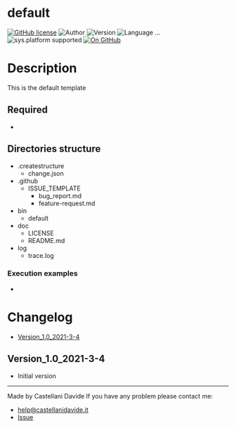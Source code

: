 # default
[![GitHub license](https://img.shields.io/badge/license-GNU-green?style=flat)](https://github.com/CastellaniDavide/default-template/blob/master/LICENSE) ![Author](https://img.shields.io/badge/author-Castellani%20Davide-green?style=flat) ![Version](https://img.shields.io/badge/version-v1.0-blue?style=flat) ![Language ...](https://img.shields.io/badge/language-...-yellowgreen?style=flat) ![sys.platform supported](https://img.shields.io/badge/OS%20platform%20supported-...-blue?style=flat) [![On GitHub](https://img.shields.io/badge/on%20GitHub-True-green?style=flat&logo=github)](https://github.com/createstructure/default)

# Description
This is the default template

## Required
 - 
 
## Directories structure
 - .createstructure
   - change.json
 - .github
   - ISSUE_TEMPLATE
     - bug_report.md
     - feature-request.md
 - bin
     - default
 - doc
   - LICENSE
   - README.md
 - log
   - trace.log
   
### Execution examples
 - 

# Changelog
 - [Version_1.0_2021-3-4](#Version_10_2021-3-4)

## Version_1.0_2021-3-4
 - Initial version

---
Made by Castellani Davide 
If you have any problem please contact me:
- help@castellanidavide.it
- [Issue](https://github.com/createstructure/default/issues)
